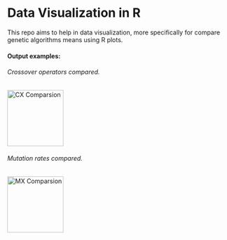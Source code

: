 # Data Visualization in R
This repo aims to help in data visualization, more specifically for compare genetic algorithms means using R plots.

<h4> Output examples: </h4>

<h6> Crossover operators compared. </h6>
<img src="https://github.com/dlaertius/data-visualization-r/tree/master/images/cx.pdf" alt="CX Comparsion" style="width:128px;height:128px;">

<h6> Mutation rates compared. </h6>
<img src="https://github.com/dlaertius/data-visualization-r/tree/master/images/mx.pdf" alt="MX Comparsion" style="width:128px;height:128px;">

